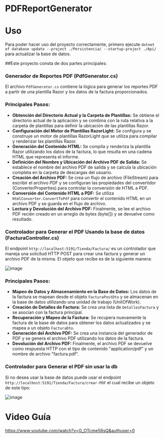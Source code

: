 # PDFReportGenerator

# Uso
Para poder hacer uso del proyecto correctamente, primero ejecute `dotnet ef database update --project ./Persistencia/ --startup-project ./Api/
` para actualizar la base de datos.

##Este proyecto consta de dos partes principales:

### Generador de Reportes PDF (PdfGenerator.cs)

El archivo `PdfGenerator.cs` contiene la lógica para generar los reportes PDF a partir de una plantilla Razor y los datos de la factura proporcionados.

### Principales Pasos:

* **Obtención del Directorio Actual y la Carpeta de Plantillas:** Se obtiene el directorio actual de la aplicación y se combina con la ruta relativa a la carpeta de plantillas para definir la ubicación de las plantillas Razor.
* **Configuración del Motor de Plantillas RazorLight:** Se configura y se construye un motor de plantillas RazorLight que se utiliza para compilar y renderizar las plantillas Razor.
* **Generación del Contenido HTML:** Se compila y renderiza la plantilla Razor utilizando los datos de la factura, lo que resulta en una cadena HTML que representa el informe.
* **Definición del Nombre y Ubicación del Archivo PDF de Salida:** Se establece el nombre del archivo PDF de salida y se calcula la ubicación completa en la carpeta de descargas del usuario.
* **Creación del Archivo PDF:** Se crea un flujo de archivo (FileStream) para escribir el archivo PDF y se configuran las propiedades del convertidor (ConverterProperties) para controlar la conversión de HTML a PDF.
* **Conversión del Contenido HTML a PDF:** Se utiliza `HtmlConverter.ConvertToPdf` para convertir el contenido HTML en un archivo PDF y se guarda en el flujo de archivo.
* **Lectura y Devolución del Archivo PDF:** Finalmente, se lee el archivo PDF recién creado en un arreglo de bytes (byte[]) y se devuelve como resultado.

### Controlador para Generar el PDF Usando la base de datos (FacturaController.cs)

El endpoint `http://localhost:5191/Tienda/Factura/` es un controlador que maneja una solicitud HTTP POST para crear una factura y generar un archivo PDF de la misma. El objeto que recibe es de la siguiente manera: 


![image](https://github.com/Nicolas-Sarchi/PDFReportGenerator/assets/131916765/93c07abd-997b-4d41-91e2-4663596b7d57)


### Principales Pasos:

* **Mapeo de Datos y Almacenamiento en la Base de Datos:** Los datos de la factura se mapean desde el objeto `FacturaPostDto` y se almacenan en la base de datos utilizando una unidad de trabajo (UnitOfWork).
* **Creación de Detalles de Factura:** Se crea una lista de `DetallesFactura` y se asocian con la factura principal.
* **Recuperación y Mapeo de la Factura:** Se recupera nuevamente la factura de la base de datos para obtener los datos actualizados y se mapea a un objeto `FacturaDto`.
* **Generación del Archivo PDF:** Se crea una instancia del generador de PDF y se genera el archivo PDF utilizando los datos de la factura.
* **Devolución del Archivo PDF:** Finalmente, el archivo PDF se devuelve como respuesta HTTP con el tipo de contenido "application/pdf" y un nombre de archivo "factura.pdf".

### Controlador para Generar el PDF sin usar la db
Si no desea usar la base de datos puede usar el endpoint `http://localhost:5191/Tienda/Factura/crear-PDF` el cual recibe un objeto de este tipo: 



![image](https://github.com/Nicolas-Sarchi/PDFReportGenerator/assets/131916765/1c7a78f3-15a6-423e-8fcf-e48cadaeb0ab)

# Video Guía 
https://www.youtube.com/watch?v=G_OTcme56sQ&authuser=0

